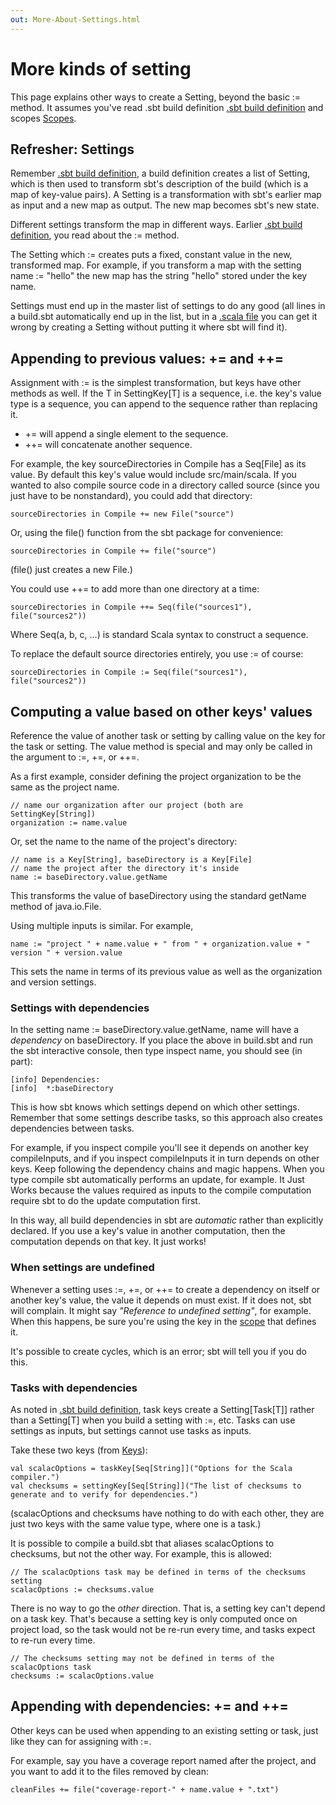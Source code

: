```yaml
---
out: More-About-Settings.html
---
```


  [Basic-Def]: Basic-Def.html
  [Scopes]: Scopes.html
  [Full-Def]: Full-Def.html

More kinds of setting
=====================

This page explains other ways to create a Setting, beyond the basic :=
method. It assumes you've read .sbt build definition [.sbt build definition][Basic-Def] and
scopes [Scopes][Scopes].

Refresher: Settings
-------------------

Remember [.sbt build definition][Basic-Def], a build definition creates a list of Setting,
which is then used to transform sbt's description of the build (which is
a map of key-value pairs). A Setting is a transformation with sbt's
earlier map as input and a new map as output. The new map becomes sbt's
new state.

Different settings transform the map in different ways.
Earlier [.sbt build definition][Basic-Def], you read about the := method.

The Setting which := creates puts a fixed, constant value in the new,
transformed map. For example, if you transform a map with the setting
name := "hello" the new map has the string "hello" stored under the key
name.

Settings must end up in the master list of settings to do any good (all
lines in a build.sbt automatically end up in the list, but in a
[.scala file][Full-Def] you can get it wrong by creating a Setting
without putting it where sbt will find it).

Appending to previous values: += and ++=
----------------------------------------

Assignment with := is the simplest transformation, but keys have other
methods as well. If the T in SettingKey[T] is a sequence, i.e. the key's
value type is a sequence, you can append to the sequence rather than
replacing it.

-   += will append a single element to the sequence.
-   ++= will concatenate another sequence.

For example, the key sourceDirectories in Compile has a Seq[File] as its
value. By default this key's value would include src/main/scala. If you
wanted to also compile source code in a directory called source (since
you just have to be nonstandard), you could add that directory:

    sourceDirectories in Compile += new File("source")

Or, using the file() function from the sbt package for convenience:

    sourceDirectories in Compile += file("source")

(file() just creates a new File.)

You could use ++= to add more than one directory at a time:

    sourceDirectories in Compile ++= Seq(file("sources1"), file("sources2"))

Where Seq(a, b, c, ...) is standard Scala syntax to construct a
sequence.

To replace the default source directories entirely, you use := of
course:

    sourceDirectories in Compile := Seq(file("sources1"), file("sources2"))

Computing a value based on other keys' values
---------------------------------------------

Reference the value of another task or setting by calling value on the
key for the task or setting. The value method is special and may only be
called in the argument to :=, +=, or ++=.

As a first example, consider defining the project organization to be the
same as the project name.

    // name our organization after our project (both are SettingKey[String])
    organization := name.value

Or, set the name to the name of the project's directory:

    // name is a Key[String], baseDirectory is a Key[File]
    // name the project after the directory it's inside
    name := baseDirectory.value.getName

This transforms the value of baseDirectory using the standard getName
method of java.io.File.

Using multiple inputs is similar. For example,

    name := "project " + name.value + " from " + organization.value + " version " + version.value

This sets the name in terms of its previous value as well as the
organization and version settings.

### Settings with dependencies

In the setting name := baseDirectory.value.getName, name will have a
*dependency* on baseDirectory. If you place the above in build.sbt and
run the sbt interactive console, then type inspect name, you should see
(in part):

``` {.sourceCode .text}
[info] Dependencies:
[info]  *:baseDirectory
```

This is how sbt knows which settings depend on which other settings.
Remember that some settings describe tasks, so this approach also
creates dependencies between tasks.

For example, if you inspect compile you'll see it depends on another key
compileInputs, and if you inspect compileInputs it in turn depends on
other keys. Keep following the dependency chains and magic happens. When
you type compile sbt automatically performs an update, for example. It
Just Works because the values required as inputs to the compile
computation require sbt to do the update computation first.

In this way, all build dependencies in sbt are *automatic* rather than
explicitly declared. If you use a key's value in another computation,
then the computation depends on that key. It just works!

### When settings are undefined

Whenever a setting uses :=, +=, or ++= to create a dependency on itself
or another key's value, the value it depends on must exist. If it does
not, sbt will complain. It might say *"Reference to undefined setting"*,
for example. When this happens, be sure you're using the key in the
[scope][Scopes] that defines it.

It's possible to create cycles, which is an error; sbt will tell you if
you do this.

### Tasks with dependencies

As noted in [.sbt build definition][Basic-Def], task keys create a
Setting[Task[T]] rather than a Setting[T] when you build a setting with
:=, etc. Tasks can use settings as inputs, but settings cannot use tasks
as inputs.

Take these two keys (from [Keys](../../sxr/sbt/Keys.scala.html)):

    val scalacOptions = taskKey[Seq[String]]("Options for the Scala compiler.")
    val checksums = settingKey[Seq[String]]("The list of checksums to generate and to verify for dependencies.")

(scalacOptions and checksums have nothing to do with each other, they
are just two keys with the same value type, where one is a task.)

It is possible to compile a build.sbt that aliases scalacOptions to
checksums, but not the other way. For example, this is allowed:

    // The scalacOptions task may be defined in terms of the checksums setting
    scalacOptions := checksums.value

There is no way to go the *other* direction. That is, a setting key
can't depend on a task key. That's because a setting key is only
computed once on project load, so the task would not be re-run every
time, and tasks expect to re-run every time.

    // The checksums setting may not be defined in terms of the scalacOptions task
    checksums := scalacOptions.value

Appending with dependencies: += and ++=
---------------------------------------

Other keys can be used when appending to an existing setting or task,
just like they can for assigning with :=.

For example, say you have a coverage report named after the project, and
you want to add it to the files removed by clean:

    cleanFiles += file("coverage-report-" + name.value + ".txt")
